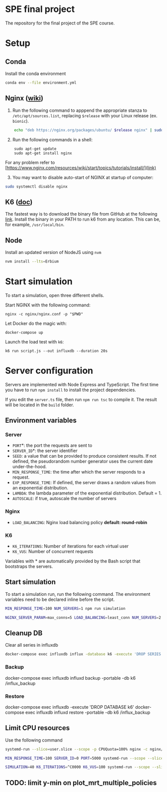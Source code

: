 # SPE final project
The repository for the final project of the SPE course.

# Setup

## Conda
Install the conda environment

```bash
conda env --file environment.yml
```

## Nginx ([wiki](https://www.nginx.com/resources/wiki/start/))

1. Run the following command to apppend the appropriate stanza to `/etc/apt/sources.list`, replacing `$release` with your Linux release (ex. `bionic`).
```bash
    echo "deb https://nginx.org/packages/ubuntu/ $release nginx" | sudo tee /etc/apt/sources.list.d/nginx.list
```
2. Run the following commands in a shell:
```
    sudo apt-get update
    sudo apt-get install nginx
```
For any problem refer to [https://www.nginx.com/resources/wiki/start/topics/tutorials/install/](link)

3. You may want to disable auto-start of NGINX at startup of computer:
```bash
sudo systemctl disable nginx
```

## K6 ([doc](https://k6.io/docs/))

The fastest way is to download the binary file from GitHub at the following [link](https://github.com/loadimpact/k6/releases). Install the binary in your PATH to run k6 from any location. This can be, for example, `/usr/local/bin`.


## Node

Install an updated version of NodeJS using `nvm`
```bash
nvm install --lts=Erbium
```

# Start simulation

To start a simulation, open three different shells.

Start NGINX with the following command:
```
nginx -c nginx/nginx.conf -p "$PWD"
```

Let Docker do the magic with:
```
docker-compose up
```

Launch the load test with `k6`:
```
k6 run script.js --out influxdb --duration 20s
```

# Server configuration

Servers are implemented with Node Express and TypeScript.
The first time you have to run `npm install` to install the project dependencies.

If you edit the `server.ts` file, then run `npm run tsc` to compile it. The result will be located in the `build` folder.

## Environment variables
### Server
* `PORT`*: the port the requests are sent to
* `SERVER_ID`*: the server identifier
* `SEED`: a value that can be provided to produce consistent results. If not defined, the pseudorandom number generator uses the current date under-the-hood.
* `MIN_RESPONSE_TIME`: the time after which the server responds to a request.
* `EXP_RESPONSE_TIME`: If defined, the server draws a random values from an exponential distribution.
* `LAMBDA`: the lambda parameter of the exponential distribution. Default = 1.
* `AUTOSCALE`: if true, autoscale the number of servers

### Nginx
* `LOAD_BALANCING`: Nginx load balancing policy __default: round-robin__

### K6
* `K6_ITERATIONS`: Number of iterations for each virtual user
* `K6_VUS`: Number of concurrent requests


Variables with * are automatically provided by the Bash script that bootstraps the servers.

## Start simulation
To start a simulation run, run the following command.
The environment variables need to be declared inline before the script.

```bash
MIN_RESPONSE_TIME=100 NUM_SERVERS=1 npm run simulation

NGINX_SERVER_PARAM=max_conns=5 LOAD_BALANCING=least_conn NUM_SERVERS=2 MIN_RESPONSE_TIME=100 EXP_RESPONSE_TIME=true K6_ITERATIONS=10000 K6_VUS=20 LAMBDA=0.01 SEED=10 K6_RPS=100 npm run simulation
```


## Cleanup DB
Clear all series in influxdb
```bash
docker-compose exec influxdb influx -database k6 -execute 'DROP SERIES FROM /.*/'
```

### Backup
docker-compose exec influxdb influxd backup -portable -db k6 /influx_backup

### Restore
docker-compose exec influxdb -execute 'DROP DATABASE k6'
docker-compose exec influxdb influxd restore -portable -db k6 /influx_backup

## Limit CPU resources

Use the following command

```bash
systemd-run --slice=user.slice --scope -p CPUQuota=100% nginx -c nginx/nginx.conf -p "$PWD"

MIN_RESPONSE_TIME=100 SERVER_ID=0 PORT=5000 systemd-run --scope --slice=user.slice -p CPUQuota=100% node build/server.js

SIMULATION=40 K6_ITERATIONS=^C0000 K6_VUS=100 systemd-run --scope --slice=user.slice -p CPUQuota=100% k6 run -o influxdb src/http_requests.js
```

## TODO: limit y-min on plot_mrt_multiple_policies

